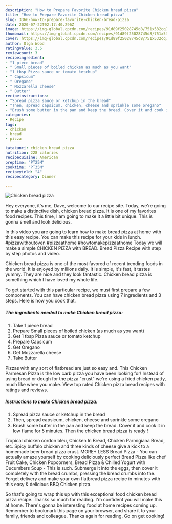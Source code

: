 ```yaml
---
description: "How to Prepare Favorite Chicken bread pizza"
title: "How to Prepare Favorite Chicken bread pizza"
slug: 3366-how-to-prepare-favorite-chicken-bread-pizza
date: 2020-07-22T02:17:40.296Z
image: https://img-global.cpcdn.com/recipes/91d89f25028745d8/751x532cq70/chicken-bread-pizza-recipe-main-photo.jpg
thumbnail: https://img-global.cpcdn.com/recipes/91d89f25028745d8/751x532cq70/chicken-bread-pizza-recipe-main-photo.jpg
cover: https://img-global.cpcdn.com/recipes/91d89f25028745d8/751x532cq70/chicken-bread-pizza-recipe-main-photo.jpg
author: Olga Wood
ratingvalue: 3.5
reviewcount: 3
recipeingredient:
- "1 piece bread"
- " Small pieces of boiled chicken as much as you want"
- "1 tbsp Pizza sauce or tomato ketchup"
- " Capsicum"
- " Oregano"
- " Mozzarella cheese"
- " Butter"
recipeinstructions:
- "Spread pizza sauce or ketchup in the bread"
- "Then, spread capsicum, chicken, cheese and sprinkle some oregano"
- "Brush some butter in the pan and keep the bread. Cover it and cook it in low flame for 5 minutes. Then the chicken bread pizza is ready !"
categories:
- Recipe
tags:
- chicken
- bread
- pizza

katakunci: chicken bread pizza 
nutrition: 228 calories
recipecuisine: American
preptime: "PT25M"
cooktime: "PT35M"
recipeyield: "4"
recipecategory: Dinner

---
```



![Chicken bread pizza](https://img-global.cpcdn.com/recipes/91d89f25028745d8/751x532cq70/chicken-bread-pizza-recipe-main-photo.jpg)

Hey everyone, it's me, Dave, welcome to our recipe site. Today, we're going to make a distinctive dish, chicken bread pizza. It is one of my favorites food recipes. This time, I am going to make it a little bit unique. This is gonna smell and look delicious.

In this video you are going to learn how to make bread pizza at home with this easy recipe. You can make this recipe for your kids in lunch. #pizzawithoutoven #pizzaathome #howtomakepizzaathome Today we will make a simple CHICKEN PIZZA with BREAD. Bread Pizza Recipe with step by step photos and video.

Chicken bread pizza is one of the most favored of recent trending foods in the world. It is enjoyed by millions daily. It is simple, it's fast, it tastes yummy. They are nice and they look fantastic. Chicken bread pizza is something which I have loved my whole life.


To get started with this particular recipe, we must first prepare a few components. You can have chicken bread pizza using 7 ingredients and 3 steps. Here is how you cook that.

<!--inarticleads1-->

##### The ingredients needed to make Chicken bread pizza:

1. Take 1 piece bread
1. Prepare  Small pieces of boiled chicken (as much as you want)
1. Get 1 tbsp Pizza sauce or tomato ketchup
1. Prepare  Capsicum
1. Get  Oregano
1. Get  Mozzarella cheese
1. Take  Butter


Pizzas with any sort of flatbread are just so easy and. This Chicken Parmesan Pizza is the low carb pizza you have been looking for! Instead of using bread or dough for the pizza &#34;crust&#34; we&#39;re using a fried chicken patty, much like when you make. View top rated Chicken pizza bread recipes with ratings and reviews. 

<!--inarticleads2-->

##### Instructions to make Chicken bread pizza:

1. Spread pizza sauce or ketchup in the bread
1. Then, spread capsicum, chicken, cheese and sprinkle some oregano
1. Brush some butter in the pan and keep the bread. Cover it and cook it in low flame for 5 minutes. Then the chicken bread pizza is ready !


Tropical chicken cordon bleu, Chicken In Bread, Chicken Parmigiana Bread, etc. Spicy buffalo chicken and three kinds of cheese give a kick to a homemade beer bread pizza crust. MORE+ LESS Bread Pizza - You can actually amaze yourself by cooking deliciously perfect Bread Pizza like chef Fruit Cake, Chicken Popcorners, Bread Pizza &amp; Chilled Yogurt with Cucumbers Soup - This is such. Submerge it into the eggs, then cover it completely with the bread crumbs, pressing the bread crumbs into the. Forget delivery and make your own flatbread pizza recipe in minutes with this easy &amp; delicious BBQ Chicken pizza. 

So that's going to wrap this up with this exceptional food chicken bread pizza recipe. Thanks so much for reading. I'm confident you will make this at home. There's gonna be interesting food at home recipes coming up. Remember to bookmark this page on your browser, and share it to your family, friends and colleague. Thanks again for reading. Go on get cooking!
